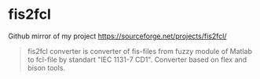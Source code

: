# fis2fcl
Github mirror of my project https://sourceforge.net/projects/fis2fcl/

> fis2fcl converter is converter of fis-files from fuzzy module of Matlab to fcl-file by standart "IEC 1131-7 CD1". Converter based on flex and bison tools.
